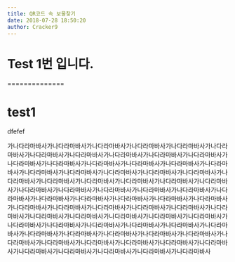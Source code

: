 ```yaml
---
title: QR코드 속 보물찾기
date: 2018-07-28 18:50:20
author: Cracker9
---
```


# Test 1번 입니다.
==============

# test1
 dfefef
 
 가나다라마바사가나다라마바사가나다라마바사가나다라마바사가나다라마바사가나다라마바사가나다라마바사가나다라마바사가나다라마바사가나다라마바사가나다라마바사가나다라마바사가나다라마바사가나다라마바사가나다라마바사가나다라마바사가나다라마바사가나다라마바사가나다라마바사가나다라마바사가나다라마바사가나다라마바사가나다라마바사가나다라마바사가나다라마바사가나다라마바사가나다라마바사가나다라마바사가나다라마바사가나다라마바사가나다라마바사가나다라마바사가나다라마바사가나다라마바사가나다라마바사가나다라마바사가나다라마바사가나다라마바사가나다라마바사가나다라마바사가나다라마바사가나다라마바사가나다라마바사가나다라마바사가나다라마바사가나다라마바사가나다라마바사가나다라마바사가나다라마바사가나다라마바사가나다라마바사가나다라마바사가나다라마바사가나다라마바사가나다라마바사가나다라마바사가나다라마바사가나다라마바사가나다라마바사가나다라마바사가나다라마바사가나다라마바사가나다라마바사가나다라마바사가나다라마바사가나다라마바사가나다라마바사가나다라마바사가나다라마바사가나다라마바사가나다라마바사가나다라마바사